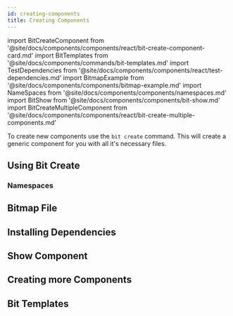 ```yaml
---
id: creating-components
title: Creating Components
---
```


import BitCreateComponent from '@site/docs/components/components/react/bit-create-component-card.md'
import BitTemplates from '@site/docs/components/commands/bit-templates.md'
import TestDependencies from '@site/docs/components/components/react/test-dependencies.md'
import BitmapExample from '@site/docs/components/components/bitmap-example.md'
import NameSpaces from '@site/docs/components/components/namespaces.md'
import BitShow from '@site/docs/components/components/bit-show.md'
import BitCreateMultipleComponent from '@site/docs/components/components/react/bit-create-multiple-components.md'

To create new components use the `bit create` command. This will create a generic component for you with all it's necessary files.

## Using Bit Create

<BitCreateComponent />

### Namespaces

<NameSpaces />

## Bitmap File

<BitmapExample />

## Installing Dependencies

<TestDependencies />

## Show Component

<BitShow />

## Creating more Components

<BitCreateComponent />

<BitCreateMultipleComponent />

## Bit Templates

<BitTemplates />
